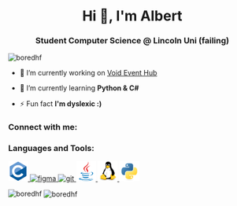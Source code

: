 <h1 align="center">Hi 👋, I'm Albert</h1>
<h3 align="center">Student Computer Science @ Lincoln Uni (failing)</h3>

<p align="left"> <img src="https://komarev.com/ghpvc/?username=boredhf&label=Profile%20views&color=0e75b6&style=flat" alt="boredhf" /> </p>

- 🔭 I’m currently working on [Void Event Hub](https://discord.gg/void-event-hub-1076531218830610502)

- 🌱 I’m currently learning **Python & C#**

- ⚡ Fun fact **I'm dyslexic :)**

<h3 align="left">Connect with me:</h3>
<p align="left">
</p>

<h3 align="left">Languages and Tools:</h3>
<p align="left"> <a href="https://www.cprogramming.com/" target="_blank" rel="noreferrer"> <img src="https://raw.githubusercontent.com/devicons/devicon/master/icons/c/c-original.svg" alt="c" width="40" height="40"/> </a> <a href="https://www.figma.com/" target="_blank" rel="noreferrer"> <img src="https://www.vectorlogo.zone/logos/figma/figma-icon.svg" alt="figma" width="40" height="40"/> </a> <a href="https://git-scm.com/" target="_blank" rel="noreferrer"> <img src="https://www.vectorlogo.zone/logos/git-scm/git-scm-icon.svg" alt="git" width="40" height="40"/> </a> <a href="https://www.java.com" target="_blank" rel="noreferrer"> <img src="https://raw.githubusercontent.com/devicons/devicon/master/icons/java/java-original.svg" alt="java" width="40" height="40"/> </a> <a href="https://www.linux.org/" target="_blank" rel="noreferrer"> <img src="https://raw.githubusercontent.com/devicons/devicon/master/icons/linux/linux-original.svg" alt="linux" width="40" height="40"/> </a> <a href="https://www.python.org" target="_blank" rel="noreferrer"> <img src="https://raw.githubusercontent.com/devicons/devicon/master/icons/python/python-original.svg" alt="python" width="40" height="40"/> </a> </p>

<p><img align="left" src="https://github-readme-stats.vercel.app/api/top-langs?username=boredhf&show_icons=true&locale=en&layout=compact" alt="boredhf" /></p>

<p>&nbsp;<img align="center" src="https://github-readme-stats.vercel.app/api?username=boredhf&show_icons=true&locale=en" alt="boredhf" /></p>
